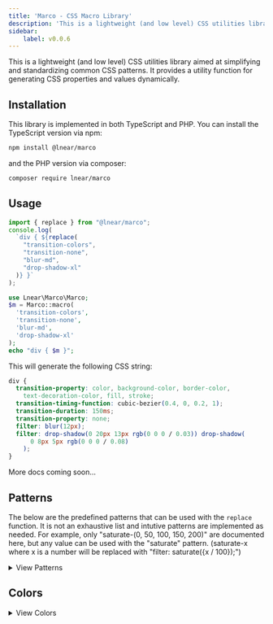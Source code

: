 ```yaml
---
title: 'Marco - CSS Macro Library'
description: 'This is a lightweight (and low level) CSS utilities library aimed at simplifying and standardizing common CSS patterns. It provides...'
sidebar:
    label: v0.0.6
---
```

This is a lightweight (and low level) CSS utilities library aimed at simplifying and standardizing common CSS patterns. It provides a utility function for generating CSS properties and values dynamically.

## Installation

This library is implemented in both TypeScript and PHP. You can install the TypeScript version via npm:

```bash
npm install @lnear/marco
```

and the PHP version via composer:

```bash
composer require lnear/marco
```

## Usage

```javascript
import { replace } from "@lnear/marco";
console.log(
  `div { ${replace(
    "transition-colors",
    "transition-none",
    "blur-md",
    "drop-shadow-xl"
  )} }`
);
```

```php
use Lnear\Marco\Marco;
$m = Marco::macro(
  'transition-colors',
  'transition-none',
  'blur-md',
  'drop-shadow-xl'
);
echo "div { $m }";
```

This will generate the following CSS string:

```css
div {
  transition-property: color, background-color, border-color,
    text-decoration-color, fill, stroke;
  transition-timing-function: cubic-bezier(0.4, 0, 0.2, 1);
  transition-duration: 150ms;
  transition-property: none;
  filter: blur(12px);
  filter: drop-shadow(0 20px 13px rgb(0 0 0 / 0.03)) drop-shadow(
      0 8px 5px rgb(0 0 0 / 0.08)
    );
}
```

More docs coming soon...

## Patterns

The below are the predefined patterns that can be used with the `replace` function. It is not an exhaustive list and intutive patterns are implemented as needed.
For example, only "saturate-(0, 50, 100, 150, 200)" are documented here, but any value can be used with the "saturate" pattern. (saturate-x where x is a number will be replaced with "filter: saturate({x / 100});")

<details>
  <summary>View Patterns</summary>

#### `drop-shadow`
```css
filter: drop-shadow(0 1px 2px rgb(0 0 0 / 0.1)) drop-shadow(0 1px 1px rgb(0 0 0 / 0.06));
```
#### `drop-shadow-sm`
```css
filter: drop-shadow(0 1px 1px rgb(0 0 0 / 0.05));
```
#### `drop-shadow-md`
```css
filter: drop-shadow(0 4px 3px rgb(0 0 0 / 0.07)) drop-shadow(0 2px 2px rgb(0 0 0 / 0.06));
```
#### `drop-shadow-lg`
```css
filter: drop-shadow(0 10px 8px rgb(0 0 0 / 0.04)) drop-shadow(0 4px 3px rgb(0 0 0 / 0.1));
```
#### `drop-shadow-xl`
```css
filter: drop-shadow(0 20px 13px rgb(0 0 0 / 0.03)) drop-shadow(0 8px 5px rgb(0 0 0 / 0.08));
```
#### `drop-shadow-xl2`
```css
filter: drop-shadow(0 25px 25px rgb(0 0 0 / 0.15));
```
#### `drop-shadow-none`
```css
filter: drop-shadow(0 0 #0000);
```
#### `backdrop-hue-rotate-0`
```css
backdrop-filter: hue-rotate(0deg);
```
#### `backdrop-hue-rotate-15`
```css
backdrop-filter: hue-rotate(15deg);
```
#### `backdrop-hue-rotate-16`
```css
backdrop-filter: hue-rotate(16deg);
```
#### `backdrop-hue-rotate-30`
```css
backdrop-filter: hue-rotate(30deg);
```
#### `backdrop-hue-rotate-60`
```css
backdrop-filter: hue-rotate(60deg);
```
#### `backdrop-hue-rotate-90`
```css
backdrop-filter: hue-rotate(90deg);
```
#### `backdrop-hue-rotate-180`
```css
backdrop-filter: hue-rotate(180deg);
```
#### `hue-rotate-0`
```css
filter: hue-rotate(0deg);
```
#### `hue-rotate-15`
```css
filter: hue-rotate(15deg);
```
#### `hue-rotate-30`
```css
filter: hue-rotate(30deg);
```
#### `hue-rotate-60`
```css
filter: hue-rotate(60deg);
```
#### `hue-rotate-90`
```css
filter: hue-rotate(90deg);
```
#### `hue-rotate-180`
```css
filter: hue-rotate(180deg);
```
#### `grayscale-0`
```css
filter: grayscale(0);
```
#### `grayscale`
```css
filter: grayscale(100%);
```
#### `invert-0`
```css
filter: invert(0);
```
#### `invert`
```css
filter: invert(100%);
```
#### `sepia-0`
```css
filter: sepia(0);
```
#### `sepia`
```css
filter: sepia(100%);
```
#### `backdrop-grayscale-0`
```css
backdrop-filter: grayscale(0);
```
#### `backdrop-grayscale`
```css
backdrop-filter: grayscale(100%);
```
#### `saturate-0`
```css
filter: saturate(0);
```
#### `saturate-50`
```css
filter: saturate(0.5);
```
#### `saturate-100`
```css
filter: saturate(1);
```
#### `saturate-150`
```css
filter: saturate(1.5);
```
#### `saturate-200`
```css
filter: saturate(2);
```
#### `backdrop-blur`
```css
backdrop-filter: blur(8px);
```
#### `backdrop-blur-none`
```css
backdrop-filter: blur(0);
```
#### `backdrop-blur-sm`
```css
backdrop-filter: blur(4px);
```
#### `backdrop-blur-md`
```css
backdrop-filter: blur(12px);
```
#### `backdrop-blur-lg`
```css
backdrop-filter: blur(16px);
```
#### `backdrop-blur-xl`
```css
backdrop-filter: blur(24px);
```
#### `backdrop-blur-xl2`
```css
backdrop-filter: blur(40px);
```
#### `backdrop-blur-xl3`
```css
backdrop-filter: blur(64px);
```
#### `blur`
```css
filter: blur(8px);
```
#### `blur-none`
```css
filter: blur(0);
```
#### `blur-sm`
```css
filter: blur(4px);
```
#### `blur-md`
```css
filter: blur(12px);
```
#### `blur-lg`
```css
filter: blur(16px);
```
#### `blur-xl`
```css
filter: blur(24px);
```
#### `blur-xl2`
```css
filter: blur(40px);
```
#### `blur-xl3`
```css
filter: blur(64px);
```
#### `backdrop-brightness-0`
```css
backdrop-filter: brightness(0);
```
#### `backdrop-brightness-50`
```css
backdrop-filter: brightness(0.5);
```
#### `backdrop-brightness-75`
```css
backdrop-filter: brightness(0.75);
```
#### `backdrop-brightness-90`
```css
backdrop-filter: brightness(0.9);
```
#### `backdrop-brightness-95`
```css
backdrop-filter: brightness(0.95);
```
#### `backdrop-brightness-100`
```css
backdrop-filter: brightness(1);
```
#### `backdrop-brightness-105`
```css
backdrop-filter: brightness(1.05);
```
#### `backdrop-brightness-110`
```css
backdrop-filter: brightness(1.1);
```
#### `backdrop-brightness-125`
```css
backdrop-filter: brightness(1.25);
```
#### `backdrop-brightness-150`
```css
backdrop-filter: brightness(1.5);
```
#### `backdrop-brightness-200`
```css
backdrop-filter: brightness(2);
```
#### `brightness-0`
```css
filter: brightness(0);
```
#### `brightness-50`
```css
filter: brightness(0.5);
```
#### `brightness-75`
```css
filter: brightness(0.75);
```
#### `brightness-90`
```css
filter: brightness(0.9);
```
#### `brightness-95`
```css
filter: brightness(0.95);
```
#### `brightness-100`
```css
filter: brightness(1);
```
#### `brightness-105`
```css
filter: brightness(1.05);
```
#### `brightness-110`
```css
filter: brightness(1.1);
```
#### `brightness-125`
```css
filter: brightness(1.25);
```
#### `brightness-150`
```css
filter: brightness(1.5);
```
#### `brightness-200`
```css
filter: brightness(2);
```
#### `contrast-0`
```css
filter: contrast(0);
```
#### `contrast-50`
```css
filter: contrast(0.5);
```
#### `contrast-75`
```css
filter: contrast(0.75);
```
#### `contrast-100`
```css
filter: contrast(1);
```
#### `contrast-125`
```css
filter: contrast(1.25);
```
#### `contrast-150`
```css
filter: contrast(1.5);
```
#### `contrast-200`
```css
filter: contrast(2);
```
#### `backdrop-contrast-0`
```css
backdrop-filter: contrast(0);
```
#### `backdrop-contrast-50`
```css
backdrop-filter: contrast(0.5);
```
#### `backdrop-contrast-75`
```css
backdrop-filter: contrast(0.75);
```
#### `backdrop-contrast-100`
```css
backdrop-filter: contrast(1);
```
#### `backdrop-contrast-125`
```css
backdrop-filter: contrast(1.25);
```
#### `backdrop-contrast-150`
```css
backdrop-filter: contrast(1.5);
```
#### `backdrop-contrast-200`
```css
backdrop-filter: contrast(2);
```
#### `ease-linear`
```css
transition-timing-function: linear;
```
#### `ease-in`
```css
transition-timing-function: cubic-bezier(0.4, 0, 1, 1);
```
#### `ease-out`
```css
transition-timing-function: cubic-bezier(0, 0, 0.2, 1);
```
#### `ease-in-out`
```css
transition-timing-function: cubic-bezier(0.4, 0, 0.2, 1);
```
#### `timing-linear`
```css
transition-timing-function: linear;
```
#### `timing-in`
```css
transition-timing-function: cubic-bezier(0.4, 0, 1, 1);
```
#### `timing-out`
```css
transition-timing-function: cubic-bezier(0, 0, 0.2, 1);
```
#### `timing-in-out`
```css
transition-timing-function: cubic-bezier(0.4, 0, 0.2, 1);
```
#### `transition-colors`
```css
transition-property: color, background-color, border-color, text-decoration-color, fill, stroke;transition-timing-function: cubic-bezier(0.4, 0, 0.2, 1);transition-duration: 150ms;
```
#### `transition-opacity`
```css
transition-property: opacity;transition-timing-function: cubic-bezier(0.4, 0, 0.2, 1);transition-duration: 150ms;
```
#### `transition-all`
```css
transition-property: all;transition-timing-function: cubic-bezier(0.4, 0, 0.2, 1);transition-duration: 150ms;
```
#### `transition-shadow`
```css
transition-property: shadow;transition-timing-function: cubic-bezier(0.4, 0, 0.2, 1);transition-duration: 150ms;
```
#### `transition-none`
```css
transition-property: none;
```
#### `float-start`
```css
float: start;
```
#### `float-end`
```css
float: end;
```
#### `float-right`
```css
float: right;
```
#### `float-left`
```css
float: left;
```
#### `float-none`
```css
float: none;
```
#### `clear-start`
```css
clear: start;
```
#### `clear-end`
```css
clear: end;
```
#### `clear-right`
```css
clear: right;
```
#### `clear-left`
```css
clear: left;
```
#### `clear-both`
```css
clear: both;
```
#### `clear-none`
```css
clear: none;
```
#### `inline-block`
```css
display: inline-block;
```
#### `inline-flex`
```css
display: inline-flex;
```
#### `inline-table`
```css
display: inline-table;
```
#### `block`
```css
display: block;
```
#### `inline`
```css
display: inline;
```
#### `hidden`
```css
display: none;
```
#### `table`
```css
display: table;
```
#### `table-caption`
```css
display: table-caption;
```
#### `table-cell`
```css
display: table-cell;
```
#### `table-column`
```css
display: table-column;
```
#### `table-column-group`
```css
display: table-column-group;
```
#### `table-footer-group`
```css
display: table-footer-group;
```
#### `table-header-group`
```css
display: table-header-group;
```
#### `table-row-group`
```css
display: table-row-group;
```
#### `table-row`
```css
display: table-row;
```
#### `flow-root`
```css
display: flow-root;
```
#### `grid`
```css
display: grid;
```
#### `inline-grid`
```css
display: inline-grid;
```
#### `contents`
```css
display: contents;
```
#### `list-item`
```css
display: list-item;
```
#### `bg-inherit`
```css
background-color: inherit;
```
#### `bg-transparent`
```css
background-color: transparent;
```
#### `bg-auto`
```css
background-size: auto;
```
#### `bg-cover`
```css
background-size: cover;
```
#### `bg-contain`
```css
background-size: contain;
```
#### `bg-fixed`
```css
background-attachment: fixed;
```
#### `bg-local`
```css
background-attachment: local;
```
#### `bg-scroll`
```css
background-attachment: scroll;
```
#### `bg-center`
```css
background-position: center;
```
#### `bg-top`
```css
background-position: top;
```
#### `bg-right-top`
```css
background-position: right-top;
```
#### `bg-right`
```css
background-position: right;
```
#### `bg-right-bottom`
```css
background-position: right-bottom;
```
#### `bg-bottom`
```css
background-position: bottom;
```
#### `bg-left-bottom`
```css
background-position: left-bottom;
```
#### `bg-left`
```css
background-position: left;
```
#### `bg-left-top`
```css
background-position: left-top;
```
#### `bg-repeat`
```css
background-repeat: repeat;
```
#### `bg-no-repeat`
```css
background-repeat: no-repeat;
```
#### `bg-repeat-x`
```css
background-repeat: repeat-x;
```
#### `bg-repeat-y`
```css
background-repeat: repeat-y;
```
#### `bg-round`
```css
background-repeat: round;
```
#### `bg-space`
```css
background-repeat: space;
```
#### `bg-none`
```css
background-image: none;
```
#### `pointer-events-none`
```css
pointer-events: none;
```
#### `pointer-events-auto`
```css
pointer-events: auto;
```
#### `place-content-center`
```css
place-content: center;
```
#### `place-content-start`
```css
place-content: start;
```
#### `place-content-end`
```css
place-content: end;
```
#### `place-content-between`
```css
place-content: between;
```
#### `place-content-around`
```css
place-content: around;
```
#### `place-content-evenly`
```css
place-content: evenly;
```
#### `place-content-baseline`
```css
place-content: baseline;
```
#### `place-content-stretch`
```css
place-content: stretch;
```
#### `place-items-center`
```css
place-items: center;
```
#### `place-items-start`
```css
place-items: start;
```
#### `place-items-end`
```css
place-items: end;
```
#### `place-items-baseline`
```css
place-items: baseline;
```
#### `place-items-stretch`
```css
place-items: stretch;
```
#### `inset-auto`
```css
inset: auto;
```
#### `start-auto`
```css
inset-inline-start: auto;
```
#### `end-auto`
```css
inset-inline-end: auto;
```
#### `top-auto`
```css
top: auto;
```
#### `right-auto`
```css
right: auto;
```
#### `bottom-auto`
```css
bottom: auto;
```
#### `left-auto`
```css
left: auto;
```
#### `isolate`
```css
isolation: isolate;
```
#### `isolation-auto`
```css
isolation: auto;
```
#### `z-auto`
```css
z-index: auto;
```
#### `order-first`
```css
order: calc(-infinity);
```
#### `order-last`
```css
order: calc(infinity);
```
#### `order-none`
```css
order: 0;
```
#### `col-auto`
```css
grid-column: auto;
```
#### `col-span-full`
```css
grid-column: 1 / -1;
```
#### `col-start-auto`
```css
grid-column-start: auto;
```
#### `col-end-auto`
```css
grid-column-end: auto;
```
#### `row-auto`
```css
grid-row: auto;
```
#### `row-span-full`
```css
grid-row: 1 / -1;
```
#### `row-start-auto`
```css
grid-row-start: auto;
```
#### `row-end-auto`
```css
grid-row-end: auto;
```
#### `box-border`
```css
box-sizing: border-box;
```
#### `box-content`
```css
box-sizing: content-box;
```
#### `aspect-auto`
```css
aspect-ratio: auto;
```
#### `aspect-square`
```css
aspect-ratio: 1 / 1;
```
#### `aspect-video`
```css
aspect-ratio: 16 / 9;
```
#### `flex-auto`
```css
flex: auto;
```
#### `flex-initial`
```css
flex: 0 auto;
```
#### `flex-none`
```css
flex: none;
```
#### `basis-auto`
```css
flex-basis: auto;
```
#### `basis-full`
```css
flex-basis: 100%;
```
#### `table-auto`
```css
table-layout: auto;
```
#### `table-fixed`
```css
table-layout: fixed;
```
#### `caption-top`
```css
caption-side: top;
```
#### `caption-bottom`
```css
caption-side: bottom;
```
#### `border-collapse`
```css
border-collapse: collapse;
```
#### `border-separate`
```css
border-collapse: separate;
```
#### `origin-center`
```css
transform-origin: center;
```
#### `origin-top`
```css
transform-origin: top;
```
#### `origin-top-right`
```css
transform-origin: top right;
```
#### `origin-right`
```css
transform-origin: right;
```
#### `origin-bottom-right`
```css
transform-origin: bottom right;
```
#### `origin-bottom`
```css
transform-origin: bottom;
```
#### `origin-bottom-left`
```css
transform-origin: bottom left;
```
#### `origin-left`
```css
transform-origin: left;
```
#### `origin-top-left`
```css
transform-origin: top left;
```
#### `perspective-origin-center`
```css
perspective-origin: center;
```
#### `perspective-origin-top`
```css
perspective-origin: top;
```
#### `perspective-origin-top-right`
```css
perspective-origin: top right;
```
#### `perspective-origin-right`
```css
perspective-origin: right;
```
#### `perspective-origin-bottom-right`
```css
perspective-origin: bottom right;
```
#### `perspective-origin-bottom`
```css
perspective-origin: bottom;
```
#### `perspective-origin-bottom-left`
```css
perspective-origin: bottom left;
```
#### `perspective-origin-left`
```css
perspective-origin: left;
```
#### `perspective-origin-top-left`
```css
perspective-origin: top left;
```
#### `perspective-none`
```css
perspective: none;
```
#### `translate-none`
```css
translate: none;
```
#### `transform-none`
```css
transform: none;
```
#### `transform-flat`
```css
transform-style: flat;
```
#### `transform-3d`
```css
transform-style: preserve-3d;
```
#### `transform-content`
```css
transform-box: content-box;
```
#### `transform-border`
```css
transform-box: border-box;
```
#### `transform-fill`
```css
transform-box: fill-box;
```
#### `transform-stroke`
```css
transform-box: stroke-box;
```
#### `transform-view`
```css
transform-box: view-box;
```
#### `backface-visible`
```css
backface-visibility: visible;
```
#### `backface-hidden`
```css
backface-visibility: hidden;
```
#### `resize-none`
```css
resize: none;
```
#### `resize-both`
```css
resize: both;
```
#### `resize-x`
```css
resize: horizontal;
```
#### `resize-y`
```css
resize: vertical;
```
#### `snap-none`
```css
scroll-snap-type: none;
```
#### `snap-align-none`
```css
scroll-snap-align: none;
```
#### `snap-start`
```css
scroll-snap-align: start;
```
#### `snap-end`
```css
scroll-snap-align: end;
```
#### `snap-center`
```css
scroll-snap-align: center;
```
#### `snap-normal`
```css
scroll-snap-stop: normal;
```
#### `snap-always`
```css
scroll-snap-stop: always;
```
#### `list-inside`
```css
list-style-position: inside;
```
#### `list-outside`
```css
list-style-position: outside;
```
#### `list-none`
```css
list-style-type: none;
```
#### `list-disc`
```css
list-style-type: disc;
```
#### `list-decimal`
```css
list-style-type: decimal;
```
#### `list-image-none`
```css
list-style-image: none;
```
#### `appearance-none`
```css
appearance: none;
```
#### `appearance-auto`
```css
appearance: auto;
```
#### `columns-auto`
```css
columns: auto;
```
#### `grid-flow-row`
```css
grid-auto-flow: row;
```
#### `grid-flow-col`
```css
grid-auto-flow: column;
```
#### `grid-flow-dense`
```css
grid-auto-flow: dense;
```
#### `grid-flow-row-dense`
```css
grid-auto-flow: row dense;
```
#### `grid-flow-col-dense`
```css
grid-auto-flow: column dense;
```
#### `auto-cols-auto`
```css
grid-auto-columns: auto;
```
#### `auto-cols-min`
```css
grid-auto-columns: min-content;
```
#### `auto-cols-max`
```css
grid-auto-columns: max-content;
```
#### `auto-cols-fr`
```css
grid-auto-columns: minmax(0, 1fr);
```
#### `auto-rows-auto`
```css
grid-auto-rows: auto;
```
#### `auto-rows-min`
```css
grid-auto-rows: min-content;
```
#### `auto-rows-max`
```css
grid-auto-rows: max-content;
```
#### `auto-rows-fr`
```css
grid-auto-rows: minmax(0, 1fr);
```
#### `grid-cols-none`
```css
grid-template-columns: none;
```
#### `grid-cols-subgrid`
```css
grid-template-columns: subgrid;
```
#### `grid-rows-none`
```css
grid-template-rows: none;
```
#### `grid-rows-subgrid`
```css
grid-template-rows: subgrid;
```
#### `flex-row`
```css
flex-direction: row;
```
#### `flex-row-reverse`
```css
flex-direction: row-reverse;
```
#### `flex-col`
```css
flex-direction: column;
```
#### `flex-col-reverse`
```css
flex-direction: column-reverse;
```
#### `flex-wrap`
```css
flex-wrap: wrap;
```
#### `flex-nowrap`
```css
flex-wrap: nowrap;
```
#### `flex-wrap-reverse`
```css
flex-wrap: wrap-reverse;
```
#### `content-normal`
```css
align-content: normal;
```
#### `content-center`
```css
align-content: center;
```
#### `content-start`
```css
align-content: flex-start;
```
#### `content-end`
```css
align-content: flex-end;
```
#### `content-between`
```css
align-content: space-between;
```
#### `content-around`
```css
align-content: space-around;
```
#### `content-evenly`
```css
align-content: space-evenly;
```
#### `content-baseline`
```css
align-content: baseline;
```
#### `content-stretch`
```css
align-content: stretch;
```
#### `items-center`
```css
align-items: center;
```
#### `items-start`
```css
align-items: flex-start;
```
#### `items-end`
```css
align-items: flex-end;
```
#### `items-baseline`
```css
align-items: baseline;
```
#### `items-stretch`
```css
align-items: stretch;
```
#### `justify-normal`
```css
justify-content: normal;
```
#### `justify-center`
```css
justify-content: center;
```
#### `justify-start`
```css
justify-content: flex-start;
```
#### `justify-end`
```css
justify-content: flex-end;
```
#### `justify-between`
```css
justify-content: space-between;
```
#### `justify-around`
```css
justify-content: space-around;
```
#### `justify-evenly`
```css
justify-content: space-evenly;
```
#### `justify-baseline`
```css
justify-content: baseline;
```
#### `justify-stretch`
```css
justify-content: stretch;
```
#### `justify-items-normal`
```css
justify-items: normal;
```
#### `justify-items-center`
```css
justify-items: center;
```
#### `justify-items-start`
```css
justify-items: start;
```
#### `justify-items-end`
```css
justify-items: end;
```
#### `justify-items-stretch`
```css
justify-items: stretch;
```
#### `place-self-auto`
```css
place-self: auto;
```
#### `place-self-start`
```css
place-self: start;
```
#### `place-self-end`
```css
place-self: end;
```
#### `place-self-center`
```css
place-self: center;
```
#### `place-self-stretch`
```css
place-self: stretch;
```
#### `self-auto`
```css
align-self: auto;
```
#### `self-start`
```css
align-self: flex-start;
```
#### `self-end`
```css
align-self: flex-end;
```
#### `self-center`
```css
align-self: center;
```
#### `self-stretch`
```css
align-self: stretch;
```
#### `self-baseline`
```css
align-self: baseline;
```
#### `justify-self-auto`
```css
justify-self: auto;
```
#### `justify-self-start`
```css
justify-self: flex-start;
```
#### `justify-self-end`
```css
justify-self: flex-end;
```
#### `justify-self-center`
```css
justify-self: center;
```
#### `justify-self-stretch`
```css
justify-self: stretch;
```
#### `scroll-auto`
```css
scroll-behavior: auto;
```
#### `scroll-smooth`
```css
scroll-behavior: smooth;
```
#### `text-ellipsis`
```css
text-overflow: ellipsis;
```
#### `text-clip`
```css
text-overflow: clip;
```
#### `whitespace-normal`
```css
white-space: normal;
```
#### `whitespace-nowrap`
```css
white-space: nowrap;
```
#### `whitespace-pre`
```css
white-space: pre;
```
#### `whitespace-pre-line`
```css
white-space: pre-line;
```
#### `whitespace-pre-wrap`
```css
white-space: pre-wrap;
```
#### `whitespace-break-spaces`
```css
white-space: break-spaces;
```
#### `text-wrap`
```css
text-wrap: wrap;
```
#### `text-nowrap`
```css
text-wrap: nowrap;
```
#### `text-balance`
```css
text-wrap: balance;
```
#### `text-pretty`
```css
text-wrap: pretty;
```
#### `break-words`
```css
overflow-wrap: break-word;
```
#### `break-all`
```css
word-break: break-all;
```
#### `break-keep`
```css
word-break: break-keep;
```
#### `via-none`
```css
--tw-gradient-via-stops: initial;
```
#### `bg-clip-text`
```css
background-clip: text;
```
#### `bg-clip-border`
```css
background-clip: border-box;
```
#### `bg-clip-padding`
```css
background-clip: padding-box;
```
#### `bg-clip-content`
```css
background-clip: content-box;
```
#### `bg-origin-border`
```css
background-origin: border-box;
```
#### `bg-origin-padding`
```css
background-origin: padding-box;
```
#### `bg-origin-content`
```css
background-origin: content-box;
```
#### `mix-blend-plus-darker`
```css
mix-blend-mode: plus-darker;
```
#### `mix-blend-plus-lighter`
```css
mix-blend-mode: plus-lighter;
```
#### `stroke-none`
```css
stroke: none;
```
#### `object-contain`
```css
object-fit: contain;
```
#### `object-cover`
```css
object-fit: cover;
```
#### `object-fill`
```css
object-fit: fill;
```
#### `object-none`
```css
object-fit: none;
```
#### `object-scale-down`
```css
object-fit: scale-down;
```
#### `object-bottom`
```css
object-position: bottom;
```
#### `object-center`
```css
object-position: center;
```
#### `object-left`
```css
object-position: left;
```
#### `object-left-bottom`
```css
object-position: left bottom;
```
#### `object-left-top`
```css
object-position: left top;
```
#### `object-right`
```css
object-position: right;
```
#### `object-right-bottom`
```css
object-position: right bottom;
```
#### `object-right-top`
```css
object-position: right top;
```
#### `object-top`
```css
object-position: top;
```
#### `text-left`
```css
text-align: left;
```
#### `text-center`
```css
text-align: center;
```
#### `text-right`
```css
text-align: right;
```
#### `text-justify`
```css
text-align: justify;
```
#### `text-start`
```css
text-align: start;
```
#### `text-end`
```css
text-align: end;
```
#### `align-baseline`
```css
vertical-align: baseline;
```
#### `align-top`
```css
vertical-align: top;
```
#### `align-middle`
```css
vertical-align: middle;
```
#### `align-bottom`
```css
vertical-align: bottom;
```
#### `align-text-top`
```css
vertical-align: text-top;
```
#### `align-text-bottom`
```css
vertical-align: text-bottom;
```
#### `align-sub`
```css
vertical-align: sub;
```
#### `align-super`
```css
vertical-align: super;
```
#### `uppercase`
```css
text-transform: uppercase;
```
#### `lowercase`
```css
text-transform: lowercase;
```
#### `capitalize`
```css
text-transform: capitalize;
```
#### `normal-case`
```css
text-transform: none;
```
#### `italic`
```css
font-style: italic;
```
#### `not-italic`
```css
font-style: normal;
```
#### `underline`
```css
text-decoration-line: underline;
```
#### `overline`
```css
text-decoration-line: overline;
```
#### `line-through`
```css
text-decoration-line: line-through;
```
#### `no-underline`
```css
text-decoration-line: none;
```
#### `font-stretch-normal`
```css
font-stretch: normal;
```
#### `font-stretch-ultra-condensed`
```css
font-stretch: ultra-condensed;
```
#### `font-stretch-extra-condensed`
```css
font-stretch: extra-condensed;
```
#### `font-stretch-condensed`
```css
font-stretch: condensed;
```
#### `font-stretch-semi-condensed`
```css
font-stretch: semi-condensed;
```
#### `font-stretch-semi-expanded`
```css
font-stretch: semi-expanded;
```
#### `font-stretch-expanded`
```css
font-stretch: expanded;
```
#### `font-stretch-extra-expanded`
```css
font-stretch: extra-expanded;
```
#### `font-stretch-ultra-expanded`
```css
font-stretch: ultra-expanded;
```
#### `decoration-solid`
```css
text-decoration-style: solid;
```
#### `decoration-double`
```css
text-decoration-style: double;
```
#### `decoration-dotted`
```css
text-decoration-style: dotted;
```
#### `decoration-dashed`
```css
text-decoration-style: dashed;
```
#### `decoration-wavy`
```css
text-decoration-style: wavy;
```
#### `decoration-auto`
```css
text-decoration-thickness: auto;
```
#### `decoration-from-font`
```css
text-decoration-thickness: from-font;
```
#### `animate-none`
```css
animation: none;
```
#### `will-change-auto`
```css
will-change: auto;
```
#### `will-change-scroll`
```css
will-change: scroll-position;
```
#### `will-change-contents`
```css
will-change: contents;
```
#### `will-change-transform`
```css
will-change: transform;
```
#### `contain-none`
```css
contain: none;
```
#### `contain-content`
```css
contain: content;
```
#### `contain-strict`
```css
contain: strict;
```
#### `forced-color-adjust-none`
```css
forced-color-adjust: none;
```
#### `forced-color-adjust-auto`
```css
forced-color-adjust: auto;
```
#### `normal-nums`
```css
font-variant-numeric: normal;
```
#### `underline-offset-auto`
```css
text-underline-offset: auto;
```
#### `touch-none`
```css
touch-action: none;
```
#### `touch-auto`
```css
touch-action: auto;
```
#### `touch-pan-x`
```css
touch-action: pan-x;
```
#### `cursor-auto`
```css
cursor: auto;
```
#### `cursor-default`
```css
cursor: default;
```
#### `select-none`
```css
-webkit-user-select: none;user-select: none;
```
#### `select-text`
```css
-webkit-user-select: text;user-select: text;
```
#### `rotate-0`
```css
rotate: 0deg;
```
#### `rotate-90`
```css
rotate: 90deg;
```
#### `border-inherit`
```css
border-color: inherit;
```
#### `border-current`
```css
border-color: currentColor;
```
#### `border-transparent`
```css
border-color: transparent;
```
#### `border-x-black`
```css
border-left-color: rgb(0 0 0); border-right-color: rgb(0 0 0);
```
#### `border-black`
```css
border-color: rgb(0 0 0);
```
#### `border-white`
```css
border-color: rgb(255 255 255);
```
#### `border-slate-50`
```css
border-color: rgb(248 250 252);
```
#### `border-slate-100`
```css
border-color: rgb(241 245 249);
```
#### `border-slate-200`
```css
border-color: rgb(226 232 240);
```
#### `border-slate-300`
```css
border-color: rgb(203 213 225);
```
#### `border-slate-400`
```css
border-color: rgb(148 163 184);
```
#### `border-slate-500`
```css
border-color: rgb(100 116 139);
```
#### `border-slate-600`
```css
border-color: rgb(71 85 105);
```
#### `border-slate-700`
```css
border-color: rgb(51 65 85);
```
#### `border-slate-800`
```css
border-color: rgb(30 41 59);
```
#### `border-slate-900`
```css
border-color: rgb(15 23 42);
```
#### `border-slate-950`
```css
border-color: rgb(2 6 23);
```
#### `border-gray-50`
```css
border-color: rgb(249 250 251);
```
#### `border-gray-100`
```css
border-color: rgb(243 244 246);
```
#### `border-gray-200`
```css
border-color: rgb(229 231 235);
```
#### `border-gray-300`
```css
border-color: rgb(209 213 219);
```
#### `border-gray-400`
```css
border-color: rgb(156 163 175);
```
#### `border-gray-500`
```css
border-color: rgb(107 114 128);
```
#### `border-gray-600`
```css
border-color: rgb(75 85 99);
```
#### `border-gray-700`
```css
border-color: rgb(55 65 81);
```
#### `border-gray-800`
```css
border-color: rgb(31 41 55);
```
#### `border-gray-900`
```css
border-color: rgb(17 24 39);
```
#### `border-gray-950`
```css
border-color: rgb(3 7 18);
```
#### `border-zinc-50`
```css
border-color: rgb(250 250 250);
```
#### `border-zinc-100`
```css
border-color: rgb(244 244 245);
```
#### `border-zinc-200`
```css
border-color: rgb(228 228 231);
```
#### `border-zinc-300`
```css
border-color: rgb(212 212 216);
```
#### `border-zinc-400`
```css
border-color: rgb(161 161 170);
```
#### `border-zinc-500`
```css
border-color: rgb(113 113 122);
```
#### `border-zinc-600`
```css
border-color: rgb(82 82 91);
```
#### `border-zinc-700`
```css
border-color: rgb(63 63 70);
```
#### `border-zinc-800`
```css
border-color: rgb(39 39 42);
```
#### `border-zinc-900`
```css
border-color: rgb(24 24 27);
```
#### `border-zinc-950`
```css
border-color: rgb(9 9 11);
```
#### `border-neutral-50`
```css
border-color: rgb(250 250 250);
```
#### `border-neutral-100`
```css
border-color: rgb(245 245 245);
```
#### `border-neutral-200`
```css
border-color: rgb(229 229 229);
```
#### `border-neutral-300`
```css
border-color: rgb(212 212 212);
```
#### `border-neutral-400`
```css
border-color: rgb(163 163 163);
```
#### `border-neutral-500`
```css
border-color: rgb(115 115 115);
```
#### `border-neutral-600`
```css
border-color: rgb(82 82 82);
```
#### `border-neutral-700`
```css
border-color: rgb(64 64 64);
```
#### `border-neutral-800`
```css
border-color: rgb(38 38 38);
```
#### `border-neutral-900`
```css
border-color: rgb(23 23 23);
```
#### `border-neutral-950`
```css
border-color: rgb(10 10 10);
```
#### `border-stone-50`
```css
border-color: rgb(250 250 249);
```
#### `border-stone-100`
```css
border-color: rgb(245 245 244);
```
#### `border-stone-200`
```css
border-color: rgb(231 229 228);
```
#### `border-stone-300`
```css
border-color: rgb(214 211 209);
```
#### `border-stone-400`
```css
border-color: rgb(168 162 158);
```
#### `border-stone-500`
```css
border-color: rgb(120 113 108);
```
#### `border-stone-600`
```css
border-color: rgb(87 83 78);
```
#### `border-stone-700`
```css
border-color: rgb(68 64 60);
```
#### `border-stone-800`
```css
border-color: rgb(41 37 36);
```
#### `border-stone-900`
```css
border-color: rgb(28 25 23);
```
#### `border-stone-950`
```css
border-color: rgb(12 10 9);
```
#### `border-red-50`
```css
border-color: rgb(254 242 242);
```
#### `border-red-100`
```css
border-color: rgb(254 226 226);
```
#### `border-red-200`
```css
border-color: rgb(254 202 202);
```
#### `border-red-300`
```css
border-color: rgb(252 165 165);
```
#### `border-red-400`
```css
border-color: rgb(248 113 113);
```
#### `border-red-500`
```css
border-color: rgb(239 68 68);
```
#### `border-red-600`
```css
border-color: rgb(220 38 38);
```
#### `border-red-700`
```css
border-color: rgb(185 28 28);
```
#### `border-red-800`
```css
border-color: rgb(153 27 27);
```
#### `border-red-900`
```css
border-color: rgb(127 29 29);
```
#### `border-red-950`
```css
border-color: rgb(69 10 10);
```
#### `border-orange-50`
```css
border-color: rgb(255 247 237);
```
#### `border-orange-100`
```css
border-color: rgb(255 237 213);
```
#### `border-orange-200`
```css
border-color: rgb(254 215 170);
```
#### `border-orange-300`
```css
border-color: rgb(253 186 116);
```
#### `border-orange-400`
```css
border-color: rgb(251 146 60);
```
#### `border-orange-500`
```css
border-color: rgb(249 115 22);
```
#### `border-orange-600`
```css
border-color: rgb(234 88 12);
```
#### `border-orange-700`
```css
border-color: rgb(194 65 12);
```
#### `border-orange-800`
```css
border-color: rgb(154 52 18);
```
#### `border-orange-900`
```css
border-color: rgb(124 45 18);
```
#### `border-orange-950`
```css
border-color: rgb(67 20 7);
```
#### `border-amber-50`
```css
border-color: rgb(255 251 235);
```
#### `border-amber-100`
```css
border-color: rgb(254 243 199);
```
#### `border-amber-200`
```css
border-color: rgb(253 230 138);
```
#### `border-amber-300`
```css
border-color: rgb(252 211 77);
```
#### `border-amber-400`
```css
border-color: rgb(251 191 36);
```
#### `border-amber-500`
```css
border-color: rgb(245 158 11);
```
#### `border-amber-600`
```css
border-color: rgb(217 119 6);
```
#### `border-amber-700`
```css
border-color: rgb(180 83 9);
```
#### `border-amber-800`
```css
border-color: rgb(146 64 14);
```
#### `border-amber-900`
```css
border-color: rgb(120 53 15);
```
#### `border-amber-950`
```css
border-color: rgb(69 26 3);
```
#### `border-yellow-50`
```css
border-color: rgb(254 252 232);
```
#### `border-yellow-100`
```css
border-color: rgb(254 249 195);
```
#### `border-yellow-200`
```css
border-color: rgb(254 240 138);
```
#### `border-yellow-300`
```css
border-color: rgb(253 224 71);
```
#### `border-yellow-400`
```css
border-color: rgb(250 204 21);
```
#### `border-yellow-500`
```css
border-color: rgb(234 179 8);
```
#### `border-yellow-600`
```css
border-color: rgb(202 138 4);
```
#### `border-yellow-700`
```css
border-color: rgb(161 98 7);
```
#### `border-yellow-800`
```css
border-color: rgb(133 77 14);
```
#### `border-yellow-900`
```css
border-color: rgb(113 63 18);
```
#### `border-yellow-950`
```css
border-color: rgb(66 32 6);
```
#### `border-lime-50`
```css
border-color: rgb(247 254 231);
```
#### `border-lime-100`
```css
border-color: rgb(236 252 203);
```
#### `border-lime-200`
```css
border-color: rgb(217 249 157);
```
#### `border-lime-300`
```css
border-color: rgb(190 242 100);
```
#### `border-lime-400`
```css
border-color: rgb(163 230 53);
```
#### `border-lime-500`
```css
border-color: rgb(132 204 22);
```
#### `border-lime-600`
```css
border-color: rgb(101 163 13);
```
#### `border-lime-700`
```css
border-color: rgb(77 124 15);
```
#### `border-lime-800`
```css
border-color: rgb(63 98 18);
```
#### `border-lime-900`
```css
border-color: rgb(54 83 20);
```
#### `border-lime-950`
```css
border-color: rgb(26 46 5);
```
#### `border-green-50`
```css
border-color: rgb(240 253 244);
```
#### `border-green-100`
```css
border-color: rgb(220 252 231);
```
#### `border-green-200`
```css
border-color: rgb(187 247 208);
```
#### `border-green-300`
```css
border-color: rgb(134 239 172);
```
#### `border-green-400`
```css
border-color: rgb(74 222 128);
```
#### `border-green-500`
```css
border-color: rgb(34 197 94);
```
#### `border-green-600`
```css
border-color: rgb(22 163 74);
```
#### `border-green-700`
```css
border-color: rgb(21 128 61);
```
#### `border-green-800`
```css
border-color: rgb(22 101 52);
```
#### `border-green-900`
```css
border-color: rgb(20 83 45);
```
#### `border-green-950`
```css
border-color: rgb(5 46 22);
```
#### `border-emerald-50`
```css
border-color: rgb(236 253 245);
```
#### `border-emerald-100`
```css
border-color: rgb(209 250 229);
```
#### `border-emerald-200`
```css
border-color: rgb(167 243 208);
```
#### `border-emerald-300`
```css
border-color: rgb(110 231 183);
```
#### `border-emerald-400`
```css
border-color: rgb(52 211 153);
```
#### `border-emerald-500`
```css
border-color: rgb(16 185 129);
```
#### `border-emerald-600`
```css
border-color: rgb(5 150 105);
```
#### `border-emerald-700`
```css
border-color: rgb(4 120 87);
```
#### `border-emerald-800`
```css
border-color: rgb(6 95 70);
```
#### `border-emerald-900`
```css
border-color: rgb(6 78 59);
```
#### `border-emerald-950`
```css
border-color: rgb(2 44 34);
```
#### `border-teal-50`
```css
border-color: rgb(240 253 250);
```
#### `border-teal-100`
```css
border-color: rgb(204 251 241);
```
#### `border-teal-200`
```css
border-color: rgb(153 246 228);
```
#### `border-teal-300`
```css
border-color: rgb(94 234 212);
```
#### `border-teal-400`
```css
border-color: rgb(45 212 191);
```
#### `border-teal-500`
```css
border-color: rgb(20 184 166);
```
#### `border-teal-600`
```css
border-color: rgb(13 148 136);
```
#### `border-teal-700`
```css
border-color: rgb(15 118 110);
```
#### `border-teal-800`
```css
border-color: rgb(17 94 89);
```
#### `border-teal-900`
```css
border-color: rgb(19 78 74);
```
#### `border-teal-950`
```css
border-color: rgb(4 47 46);
```
#### `border-cyan-50`
```css
border-color: rgb(236 254 255);
```
#### `border-cyan-100`
```css
border-color: rgb(207 250 254);
```
#### `border-cyan-200`
```css
border-color: rgb(165 243 252);
```
#### `border-cyan-300`
```css
border-color: rgb(103 232 249);
```
#### `border-cyan-400`
```css
border-color: rgb(34 211 238);
```
#### `border-cyan-500`
```css
border-color: rgb(6 182 212);
```
#### `border-cyan-600`
```css
border-color: rgb(8 145 178);
```
#### `border-cyan-700`
```css
border-color: rgb(14 116 144);
```
#### `border-cyan-800`
```css
border-color: rgb(21 94 117);
```
#### `border-cyan-900`
```css
border-color: rgb(22 78 99);
```
#### `border-cyan-950`
```css
border-color: rgb(8 51 68);
```
#### `border-sky-50`
```css
border-color: rgb(240 249 255);
```
#### `border-sky-100`
```css
border-color: rgb(224 242 254);
```
#### `border-sky-200`
```css
border-color: rgb(186 230 253);
```
#### `border-sky-300`
```css
border-color: rgb(125 211 252);
```
#### `border-sky-400`
```css
border-color: rgb(56 189 248);
```
#### `border-sky-500`
```css
border-color: rgb(14 165 233);
```
#### `border-sky-600`
```css
border-color: rgb(2 132 199);
```
#### `border-sky-700`
```css
border-color: rgb(3 105 161);
```
#### `border-sky-800`
```css
border-color: rgb(7 89 133);
```
#### `border-sky-900`
```css
border-color: rgb(12 74 110);
```
#### `border-sky-950`
```css
border-color: rgb(8 47 73);
```
#### `border-blue-50`
```css
border-color: rgb(239 246 255);
```
#### `border-blue-100`
```css
border-color: rgb(219 234 254);
```
#### `border-blue-200`
```css
border-color: rgb(191 219 254);
```
#### `border-blue-300`
```css
border-color: rgb(147 197 253);
```
#### `border-blue-400`
```css
border-color: rgb(96 165 250);
```
#### `border-blue-500`
```css
border-color: rgb(59 130 246);
```
#### `border-blue-600`
```css
border-color: rgb(37 99 235);
```
#### `border-blue-700`
```css
border-color: rgb(29 78 216);
```
#### `border-blue-800`
```css
border-color: rgb(30 64 175);
```
#### `border-blue-900`
```css
border-color: rgb(30 58 138);
```
#### `border-blue-950`
```css
border-color: rgb(23 37 84);
```
#### `border-indigo-50`
```css
border-color: rgb(238 242 255);
```
#### `border-indigo-100`
```css
border-color: rgb(224 231 255);
```
#### `border-indigo-200`
```css
border-color: rgb(199 210 254);
```
#### `border-indigo-300`
```css
border-color: rgb(165 180 252);
```
#### `border-indigo-400`
```css
border-color: rgb(129 140 248);
```
#### `border-indigo-500`
```css
border-color: rgb(99 102 241);
```
#### `border-indigo-600`
```css
border-color: rgb(79 70 229);
```
#### `border-indigo-700`
```css
border-color: rgb(67 56 202);
```
#### `border-indigo-800`
```css
border-color: rgb(55 48 163);
```
#### `border-indigo-900`
```css
border-color: rgb(49 46 129);
```
#### `border-indigo-950`
```css
border-color: rgb(30 27 75);
```
#### `border-violet-50`
```css
border-color: rgb(245 243 255);
```
#### `border-violet-100`
```css
border-color: rgb(237 233 254);
```
#### `border-violet-200`
```css
border-color: rgb(221 214 254);
```
#### `border-violet-300`
```css
border-color: rgb(196 181 253);
```
#### `border-violet-400`
```css
border-color: rgb(167 139 250);
```
#### `border-violet-500`
```css
border-color: rgb(139 92 246);
```
#### `border-violet-600`
```css
border-color: rgb(124 58 237);
```
#### `border-violet-700`
```css
border-color: rgb(109 40 217);
```
#### `border-violet-800`
```css
border-color: rgb(91 33 182);
```
#### `border-violet-900`
```css
border-color: rgb(76 29 149);
```
#### `border-violet-950`
```css
border-color: rgb(46 16 101);
```
#### `border-purple-50`
```css
border-color: rgb(250 245 255);
```
#### `border-purple-100`
```css
border-color: rgb(243 232 255);
```
#### `border-purple-200`
```css
border-color: rgb(233 213 255);
```
#### `border-purple-300`
```css
border-color: rgb(216 180 254);
```
#### `border-purple-400`
```css
border-color: rgb(192 132 252);
```
#### `border-purple-500`
```css
border-color: rgb(168 85 247);
```
#### `border-purple-600`
```css
border-color: rgb(147 51 234);
```
#### `border-purple-700`
```css
border-color: rgb(126 34 206);
```
#### `border-purple-800`
```css
border-color: rgb(107 33 168);
```
#### `border-purple-900`
```css
border-color: rgb(88 28 135);
```
#### `border-purple-950`
```css
border-color: rgb(59 7 100);
```
#### `border-fuchsia-50`
```css
border-color: rgb(253 244 255);
```
#### `border-fuchsia-100`
```css
border-color: rgb(250 232 255);
```
#### `border-fuchsia-200`
```css
border-color: rgb(245 208 254);
```
#### `border-fuchsia-300`
```css
border-color: rgb(240 171 252);
```
#### `border-fuchsia-400`
```css
border-color: rgb(232 121 249);
```
#### `border-fuchsia-500`
```css
border-color: rgb(217 70 239);
```
#### `border-fuchsia-600`
```css
border-color: rgb(192 38 211);
```
#### `border-fuchsia-700`
```css
border-color: rgb(162 28 175);
```
#### `border-fuchsia-800`
```css
border-color: rgb(134 25 143);
```
#### `border-fuchsia-900`
```css
border-color: rgb(112 26 117);
```
#### `border-fuchsia-950`
```css
border-color: rgb(74 4 78);
```
#### `border-pink-50`
```css
border-color: rgb(253 242 248);
```
#### `border-pink-100`
```css
border-color: rgb(252 231 243);
```
#### `border-pink-200`
```css
border-color: rgb(251 207 232);
```
#### `border-pink-300`
```css
border-color: rgb(249 168 212);
```
#### `border-pink-400`
```css
border-color: rgb(244 114 182);
```
#### `border-pink-500`
```css
border-color: rgb(236 72 153);
```
#### `border-pink-600`
```css
border-color: rgb(219 39 119);
```
#### `border-pink-700`
```css
border-color: rgb(190 24 93);
```
#### `border-pink-800`
```css
border-color: rgb(157 23 77);
```
#### `border-pink-900`
```css
border-color: rgb(131 24 67);
```
#### `border-pink-950`
```css
border-color: rgb(80 7 36);
```
#### `border-rose-50`
```css
border-color: rgb(255 241 242);
```
#### `border-rose-100`
```css
border-color: rgb(255 228 230);
```
#### `border-rose-200`
```css
border-color: rgb(254 205 211);
```
#### `border-rose-300`
```css
border-color: rgb(253 164 175);
```
#### `border-rose-400`
```css
border-color: rgb(251 113 133);
```
#### `border-rose-500`
```css
border-color: rgb(244 63 94);
```
#### `border-rose-600`
```css
border-color: rgb(225 29 72);
```
#### `border-rose-700`
```css
border-color: rgb(190 18 60);
```
#### `border-rose-800`
```css
border-color: rgb(159 18 57);
```
#### `border-rose-900`
```css
border-color: rgb(136 19 55);
```
#### `border-rose-950`
```css
border-color: rgb(76 5 25);
```
#### `w-0`
```css
width: 0px;
```
#### `w-px`
```css
width: 1px;
```
#### `w-0.5`
```css
width: 0.125rem;
```
#### `w-1`
```css
width: 0.25rem;
```
#### `w-1.5`
```css
width: 0.375rem;
```
#### `w-2`
```css
width: 0.5rem;
```
#### `w-2.5`
```css
width: 0.625rem;
```
#### `w-3`
```css
width: 0.75rem;
```
#### `w-3.5`
```css
width: 0.875rem;
```
#### `w-4`
```css
width: 1rem;
```
#### `w-5`
```css
width: 1.25rem;
```
#### `w-6`
```css
width: 1.5rem;
```
#### `w-7`
```css
width: 1.75rem;
```
#### `w-8`
```css
width: 2rem;
```
#### `w-9`
```css
width: 2.25rem;
```
#### `w-10`
```css
width: 2.5rem;
```
#### `w-11`
```css
width: 2.75rem;
```
#### `w-12`
```css
width: 3rem;
```
#### `w-14`
```css
width: 3.5rem;
```
#### `w-16`
```css
width: 4rem;
```
#### `w-20`
```css
width: 5rem;
```
#### `w-24`
```css
width: 6rem;
```
#### `w-28`
```css
width: 7rem;
```
#### `w-32`
```css
width: 8rem;
```
#### `w-36`
```css
width: 9rem;
```
#### `w-40`
```css
width: 10rem;
```
#### `w-44`
```css
width: 11rem;
```
#### `w-48`
```css
width: 12rem;
```
#### `w-52`
```css
width: 13rem;
```
#### `w-56`
```css
width: 14rem;
```
#### `w-60`
```css
width: 15rem;
```
#### `w-64`
```css
width: 16rem;
```
#### `w-72`
```css
width: 18rem;
```
#### `w-80`
```css
width: 20rem;
```
#### `w-96`
```css
width: 24rem;
```
#### `w-auto`
```css
width: auto;
```
#### `w-1/2`
```css
width: 50%;
```
#### `w-1/3`
```css
width: 33.333333%;
```
#### `w-2/3`
```css
width: 66.666667%;
```
#### `w-1/4`
```css
width: 25%;
```
#### `w-2/4`
```css
width: 50%;
```
#### `w-3/4`
```css
width: 75%;
```
#### `w-1/5`
```css
width: 20%;
```
#### `w-2/5`
```css
width: 40%;
```
#### `w-3/5`
```css
width: 60%;
```
#### `w-4/5`
```css
width: 80%;
```
#### `w-1/6`
```css
width: 16.666667%;
```
#### `w-2/6`
```css
width: 33.333333%;
```
#### `w-3/6`
```css
width: 50%;
```
#### `w-4/6`
```css
width: 66.666667%;
```
#### `w-5/6`
```css
width: 83.333333%;
```
#### `w-1/12`
```css
width: 8.333333%;
```
#### `w-2/12`
```css
width: 16.666667%;
```
#### `w-3/12`
```css
width: 25%;
```
#### `w-4/12`
```css
width: 33.333333%;
```
#### `w-5/12`
```css
width: 41.666667%;
```
#### `w-6/12`
```css
width: 50%;
```
#### `w-7/12`
```css
width: 58.333333%;
```
#### `w-8/12`
```css
width: 66.666667%;
```
#### `w-9/12`
```css
width: 75%;
```
#### `w-10/12`
```css
width: 83.333333%;
```
#### `w-11/12`
```css
width: 91.666667%;
```
#### `w-full`
```css
width: 100%;
```
#### `w-screen`
```css
width: 100vw;
```
#### `w-svw`
```css
width: 100svw;
```
#### `w-lvw`
```css
width: 100lvw;
```
#### `w-dvw`
```css
width: 100dvw;
```
#### `w-min`
```css
width: min-content;
```
#### `w-max`
```css
width: max-content;
```
#### `w-fit`
```css
width: fit-content;
```
#### `h-0`
```css
height: 0px;
```
#### `h-px`
```css
height: 1px;
```
#### `h-0.5`
```css
height: 0.125rem;
```
#### `h-1`
```css
height: 0.25rem;
```
#### `h-1.5`
```css
height: 0.375rem;
```
#### `h-2`
```css
height: 0.5rem;
```
#### `h-2.5`
```css
height: 0.625rem;
```
#### `h-3`
```css
height: 0.75rem;
```
#### `h-3.5`
```css
height: 0.875rem;
```
#### `h-4`
```css
height: 1rem;
```
#### `h-5`
```css
height: 1.25rem;
```
#### `h-6`
```css
height: 1.5rem;
```
#### `h-7`
```css
height: 1.75rem;
```
#### `h-8`
```css
height: 2rem;
```
#### `h-9`
```css
height: 2.25rem;
```
#### `h-10`
```css
height: 2.5rem;
```
#### `h-11`
```css
height: 2.75rem;
```
#### `h-12`
```css
height: 3rem;
```
#### `h-14`
```css
height: 3.5rem;
```
#### `h-16`
```css
height: 4rem;
```
#### `h-20`
```css
height: 5rem;
```
#### `h-24`
```css
height: 6rem;
```
#### `h-28`
```css
height: 7rem;
```
#### `h-32`
```css
height: 8rem;
```
#### `h-36`
```css
height: 9rem;
```
#### `h-40`
```css
height: 10rem;
```
#### `h-44`
```css
height: 11rem;
```
#### `h-48`
```css
height: 12rem;
```
#### `h-52`
```css
height: 13rem;
```
#### `h-56`
```css
height: 14rem;
```
#### `h-60`
```css
height: 15rem;
```
#### `h-64`
```css
height: 16rem;
```
#### `h-72`
```css
height: 18rem;
```
#### `h-80`
```css
height: 20rem;
```
#### `h-96`
```css
height: 24rem;
```
#### `h-auto`
```css
height: auto;
```
#### `h-1/2`
```css
height: 50%;
```
#### `h-1/3`
```css
height: 33.333333%;
```
#### `h-2/3`
```css
height: 66.666667%;
```
#### `h-1/4`
```css
height: 25%;
```
#### `h-2/4`
```css
height: 50%;
```
#### `h-3/4`
```css
height: 75%;
```
#### `h-1/5`
```css
height: 20%;
```
#### `h-2/5`
```css
height: 40%;
```
#### `h-3/5`
```css
height: 60%;
```
#### `h-4/5`
```css
height: 80%;
```
#### `h-1/6`
```css
height: 16.666667%;
```
#### `h-2/6`
```css
height: 33.333333%;
```
#### `h-3/6`
```css
height: 50%;
```
#### `h-4/6`
```css
height: 66.666667%;
```
#### `h-5/6`
```css
height: 83.333333%;
```
#### `h-full`
```css
height: 100%;
```
#### `h-screen`
```css
height: 100vh;
```
#### `h-svh`
```css
height: 100svh;
```
#### `h-lvh`
```css
height: 100lvh;
```
#### `h-dvh`
```css
height: 100dvh;
```
#### `h-min`
```css
height: min-content;
```
#### `h-max`
```css
height: max-content;
```
#### `h-fit`
```css
height: fit-content;
```
#### `min-w-0`
```css
min-width: 0px;
```
#### `min-w-1`
```css
min-width: 0.25rem;
```
#### `min-w-2`
```css
min-width: 0.5rem;
```
#### `min-w-3`
```css
min-width: 0.75rem;
```
#### `min-w-4`
```css
min-width: 1rem;
```
#### `min-w-5`
```css
min-width: 1.25rem;
```
#### `min-w-6`
```css
min-width: 1.5rem;
```
#### `min-w-7`
```css
min-width: 1.75rem;
```
#### `min-w-8`
```css
min-width: 2rem;
```
#### `min-w-9`
```css
min-width: 2.25rem;
```
#### `min-w-10`
```css
min-width: 2.5rem;
```
#### `min-w-11`
```css
min-width: 2.75rem;
```
#### `min-w-12`
```css
min-width: 3rem;
```
#### `min-w-14`
```css
min-width: 3.5rem;
```
#### `min-w-16`
```css
min-width: 4rem;
```
#### `min-w-20`
```css
min-width: 5rem;
```
#### `min-w-24`
```css
min-width: 6rem;
```
#### `min-w-28`
```css
min-width: 7rem;
```
#### `min-w-32`
```css
min-width: 8rem;
```
#### `min-w-36`
```css
min-width: 9rem;
```
#### `min-w-40`
```css
min-width: 10rem;
```
#### `min-w-44`
```css
min-width: 11rem;
```
#### `min-w-48`
```css
min-width: 12rem;
```
#### `min-w-52`
```css
min-width: 13rem;
```
#### `min-w-56`
```css
min-width: 14rem;
```
#### `min-w-60`
```css
min-width: 15rem;
```
#### `min-w-64`
```css
min-width: 16rem;
```
#### `min-w-72`
```css
min-width: 18rem;
```
#### `min-w-80`
```css
min-width: 20rem;
```
#### `min-w-96`
```css
min-width: 24rem;
```
#### `min-w-px`
```css
min-width: 1px;
```
#### `min-w-0.5`
```css
min-width: 0.125rem;
```
#### `min-w-1.5`
```css
min-width: 0.375rem;
```
#### `min-w-2.5`
```css
min-width: 0.625rem;
```
#### `min-w-3.5`
```css
min-width: 0.875rem;
```
#### `min-w-full`
```css
min-width: 100%;
```
#### `min-w-min`
```css
min-width: min-content;
```
#### `min-w-max`
```css
min-width: max-content;
```
#### `min-w-fit`
```css
min-width: fit-content;
```
#### `max-w-0`
```css
max-width: 0px;
```
#### `max-w-1`
```css
max-width: 0.25rem;
```
#### `max-w-2`
```css
max-width: 0.5rem;
```
#### `max-w-3`
```css
max-width: 0.75rem;
```
#### `max-w-4`
```css
max-width: 1rem;
```
#### `max-w-5`
```css
max-width: 1.25rem;
```
#### `max-w-6`
```css
max-width: 1.5rem;
```
#### `max-w-7`
```css
max-width: 1.75rem;
```
#### `max-w-8`
```css
max-width: 2rem;
```
#### `max-w-9`
```css
max-width: 2.25rem;
```
#### `max-w-10`
```css
max-width: 2.5rem;
```
#### `max-w-11`
```css
max-width: 2.75rem;
```
#### `max-w-12`
```css
max-width: 3rem;
```
#### `max-w-14`
```css
max-width: 3.5rem;
```
#### `max-w-16`
```css
max-width: 4rem;
```
#### `max-w-20`
```css
max-width: 5rem;
```
#### `max-w-24`
```css
max-width: 6rem;
```
#### `max-w-28`
```css
max-width: 7rem;
```
#### `max-w-32`
```css
max-width: 8rem;
```
#### `max-w-36`
```css
max-width: 9rem;
```
#### `max-w-40`
```css
max-width: 10rem;
```
#### `max-w-44`
```css
max-width: 11rem;
```
#### `max-w-48`
```css
max-width: 12rem;
```
#### `max-w-52`
```css
max-width: 13rem;
```
#### `max-w-56`
```css
max-width: 14rem;
```
#### `max-w-60`
```css
max-width: 15rem;
```
#### `max-w-64`
```css
max-width: 16rem;
```
#### `max-w-72`
```css
max-width: 18rem;
```
#### `max-w-80`
```css
max-width: 20rem;
```
#### `max-w-96`
```css
max-width: 24rem;
```
#### `max-w-px`
```css
max-width: 1px;
```
#### `max-w-0.5`
```css
max-width: 0.125rem;
```
#### `max-w-1.5`
```css
max-width: 0.375rem;
```
#### `max-w-2.5`
```css
max-width: 0.625rem;
```
#### `max-w-3.5`
```css
max-width: 0.875rem;
```
#### `max-w-full`
```css
max-width: 100%;
```
#### `max-w-max`
```css
max-width: max-content;
```
#### `max-w-min`
```css
max-width: min-content;
```
#### `max-w-fit`
```css
max-width: fit-content;
```
#### `size-0`
```css
width: 0px; height: 0px;
```
#### `size-px`
```css
width: 1px; height: 1px;
```
#### `size-0.5`
```css
width: 0.125rem; height: 0.125rem;
```
#### `size-1`
```css
width: 0.25rem; height: 0.25rem;
```
#### `size-1.5`
```css
width: 0.375rem; height: 0.375rem;
```
#### `size-2`
```css
width: 0.5rem; height: 0.5rem;
```
#### `size-2.5`
```css
width: 0.625rem; height: 0.625rem;
```
#### `size-3`
```css
width: 0.75rem; height: 0.75rem;
```
#### `size-3.5`
```css
width: 0.875rem; height: 0.875rem;
```
#### `size-4`
```css
width: 1rem; height: 1rem;
```
#### `size-5`
```css
width: 1.25rem; height: 1.25rem;
```
#### `size-6`
```css
width: 1.5rem; height: 1.5rem;
```
#### `size-7`
```css
width: 1.75rem; height: 1.75rem;
```
#### `size-8`
```css
width: 2rem; height: 2rem;
```
#### `size-9`
```css
width: 2.25rem; height: 2.25rem;
```
#### `size-10`
```css
width: 2.5rem; height: 2.5rem;
```
#### `size-11`
```css
width: 2.75rem; height: 2.75rem;
```
#### `size-12`
```css
width: 3rem; height: 3rem;
```
#### `size-14`
```css
width: 3.5rem; height: 3.5rem;
```
#### `size-16`
```css
width: 4rem; height: 4rem;
```
#### `size-20`
```css
width: 5rem; height: 5rem;
```
#### `size-24`
```css
width: 6rem; height: 6rem;
```
#### `size-28`
```css
width: 7rem; height: 7rem;
```
#### `size-32`
```css
width: 8rem; height: 8rem;
```
#### `size-36`
```css
width: 9rem; height: 9rem;
```
#### `size-40`
```css
width: 10rem; height: 10rem;
```
#### `size-44`
```css
width: 11rem; height: 11rem;
```
#### `size-48`
```css
width: 12rem; height: 12rem;
```
#### `size-52`
```css
width: 13rem; height: 13rem;
```
#### `size-56`
```css
width: 14rem; height: 14rem;
```
#### `size-60`
```css
width: 15rem; height: 15rem;
```
#### `size-64`
```css
width: 16rem; height: 16rem;
```
#### `size-72`
```css
width: 18rem; height: 18rem;
```
#### `size-80`
```css
width: 20rem; height: 20rem;
```
#### `size-96`
```css
width: 24rem; height: 24rem;
```
#### `size-auto`
```css
width: auto; height: auto;
```
#### `size-1/2`
```css
width: 50%; height: 50%;
```
#### `size-1/3`
```css
width: 33.333333%; height: 33.333333%;
```
#### `size-2/3`
```css
width: 66.666667%; height: 66.666667%;
```
#### `size-1/4`
```css
width: 25%; height: 25%;
```
#### `size-2/4`
```css
width: 50%; height: 50%;
```
#### `size-3/4`
```css
width: 75%; height: 75%;
```
#### `size-1/5`
```css
width: 20%; height: 20%;
```
#### `size-2/5`
```css
width: 40%; height: 40%;
```
#### `size-3/5`
```css
width: 60%; height: 60%;
```
#### `size-4/5`
```css
width: 80%; height: 80%;
```
#### `size-1/6`
```css
width: 16.666667%; height: 16.666667%;
```
#### `size-2/6`
```css
width: 33.333333%; height: 33.333333%;
```
#### `size-3/6`
```css
width: 50%; height: 50%;
```
#### `size-4/6`
```css
width: 66.666667%; height: 66.666667%;
```
#### `size-5/6`
```css
width: 83.333333%; height: 83.333333%;
```
#### `size-1/12`
```css
width: 8.333333%; height: 8.333333%;
```
#### `size-2/12`
```css
width: 16.666667%; height: 16.666667%;
```
#### `size-3/12`
```css
width: 25%; height: 25%;
```
#### `size-4/12`
```css
width: 33.333333%; height: 33.333333%;
```
#### `size-5/12`
```css
width: 41.666667%; height: 41.666667%;
```
#### `size-6/12`
```css
width: 50%; height: 50%;
```
#### `size-7/12`
```css
width: 58.333333%; height: 58.333333%;
```
#### `size-8/12`
```css
width: 66.666667%; height: 66.666667%;
```
#### `size-9/12`
```css
width: 75%; height: 75%;
```
#### `size-10/12`
```css
width: 83.333333%; height: 83.333333%;
```
#### `size-11/12`
```css
width: 91.666667%; height: 91.666667%;
```
#### `size-full`
```css
width: 100%; height: 100%;
```
#### `size-min`
```css
width: min-content; height: min-content;
```
#### `size-max`
```css
width: max-content; height: max-content;
```
#### `size-fit`
```css
width: fit-content; height: fit-content;
```

</details>

## Colors

<details>
  <summary>View Colors</summary>

#### `inherit`
```css
inherit
```
#### `current`
```css
currentColor
```
#### `transparent`
```css
transparent
```
#### `black`
```css
rgb(0 0 0)
```
#### `white`
```css
rgb(255 255 255)
```
#### `slate-50`
```css
rgb(248 250 252)
```
#### `slate-100`
```css
rgb(241 245 249)
```
#### `slate-200`
```css
rgb(226 232 240)
```
#### `slate-300`
```css
rgb(203 213 225)
```
#### `slate-400`
```css
rgb(148 163 184)
```
#### `slate-500`
```css
rgb(100 116 139)
```
#### `slate-600`
```css
rgb(71 85 105)
```
#### `slate-700`
```css
rgb(51 65 85)
```
#### `slate-800`
```css
rgb(30 41 59)
```
#### `slate-900`
```css
rgb(15 23 42)
```
#### `slate-950`
```css
rgb(2 6 23)
```
#### `gray-50`
```css
rgb(249 250 251)
```
#### `gray-100`
```css
rgb(243 244 246)
```
#### `gray-200`
```css
rgb(229 231 235)
```
#### `gray-300`
```css
rgb(209 213 219)
```
#### `gray-400`
```css
rgb(156 163 175)
```
#### `gray-500`
```css
rgb(107 114 128)
```
#### `gray-600`
```css
rgb(75 85 99)
```
#### `gray-700`
```css
rgb(55 65 81)
```
#### `gray-800`
```css
rgb(31 41 55)
```
#### `gray-900`
```css
rgb(17 24 39)
```
#### `gray-950`
```css
rgb(3 7 18)
```
#### `zinc-50`
```css
rgb(250 250 250)
```
#### `zinc-100`
```css
rgb(244 244 245)
```
#### `zinc-200`
```css
rgb(228 228 231)
```
#### `zinc-300`
```css
rgb(212 212 216)
```
#### `zinc-400`
```css
rgb(161 161 170)
```
#### `zinc-500`
```css
rgb(113 113 122)
```
#### `zinc-600`
```css
rgb(82 82 91)
```
#### `zinc-700`
```css
rgb(63 63 70)
```
#### `zinc-800`
```css
rgb(39 39 42)
```
#### `zinc-900`
```css
rgb(24 24 27)
```
#### `zinc-950`
```css
rgb(9 9 11)
```
#### `neutral-50`
```css
rgb(250 250 250)
```
#### `neutral-100`
```css
rgb(245 245 245)
```
#### `neutral-200`
```css
rgb(229 229 229)
```
#### `neutral-300`
```css
rgb(212 212 212)
```
#### `neutral-400`
```css
rgb(163 163 163)
```
#### `neutral-500`
```css
rgb(115 115 115)
```
#### `neutral-600`
```css
rgb(82 82 82)
```
#### `neutral-700`
```css
rgb(64 64 64)
```
#### `neutral-800`
```css
rgb(38 38 38)
```
#### `neutral-900`
```css
rgb(23 23 23)
```
#### `neutral-950`
```css
rgb(10 10 10)
```
#### `stone-50`
```css
rgb(250 250 249)
```
#### `stone-100`
```css
rgb(245 245 244)
```
#### `stone-200`
```css
rgb(231 229 228)
```
#### `stone-300`
```css
rgb(214 211 209)
```
#### `stone-400`
```css
rgb(168 162 158)
```
#### `stone-500`
```css
rgb(120 113 108)
```
#### `stone-600`
```css
rgb(87 83 78)
```
#### `stone-700`
```css
rgb(68 64 60)
```
#### `stone-800`
```css
rgb(41 37 36)
```
#### `stone-900`
```css
rgb(28 25 23)
```
#### `stone-950`
```css
rgb(12 10 9)
```
#### `red-50`
```css
rgb(254 242 242)
```
#### `red-100`
```css
rgb(254 226 226)
```
#### `red-200`
```css
rgb(254 202 202)
```
#### `red-300`
```css
rgb(252 165 165)
```
#### `red-400`
```css
rgb(248 113 113)
```
#### `red-500`
```css
rgb(239 68 68)
```
#### `red-600`
```css
rgb(220 38 38)
```
#### `red-700`
```css
rgb(185 28 28)
```
#### `red-800`
```css
rgb(153 27 27)
```
#### `red-900`
```css
rgb(127 29 29)
```
#### `red-950`
```css
rgb(69 10 10)
```
#### `orange-50`
```css
rgb(255 247 237)
```
#### `orange-100`
```css
rgb(255 237 213)
```
#### `orange-200`
```css
rgb(254 215 170)
```
#### `orange-300`
```css
rgb(253 186 116)
```
#### `orange-400`
```css
rgb(251 146 60)
```
#### `orange-500`
```css
rgb(249 115 22)
```
#### `orange-600`
```css
rgb(234 88 12)
```
#### `orange-700`
```css
rgb(194 65 12)
```
#### `orange-800`
```css
rgb(154 52 18)
```
#### `orange-900`
```css
rgb(124 45 18)
```
#### `orange-950`
```css
rgb(67 20 7)
```
#### `amber-50`
```css
rgb(255 251 235)
```
#### `amber-100`
```css
rgb(254 243 199)
```
#### `amber-200`
```css
rgb(253 230 138)
```
#### `amber-300`
```css
rgb(252 211 77)
```
#### `amber-400`
```css
rgb(251 191 36)
```
#### `amber-500`
```css
rgb(245 158 11)
```
#### `amber-600`
```css
rgb(217 119 6)
```
#### `amber-700`
```css
rgb(180 83 9)
```
#### `amber-800`
```css
rgb(146 64 14)
```
#### `amber-900`
```css
rgb(120 53 15)
```
#### `amber-950`
```css
rgb(69 26 3)
```
#### `yellow-50`
```css
rgb(254 252 232)
```
#### `yellow-100`
```css
rgb(254 249 195)
```
#### `yellow-200`
```css
rgb(254 240 138)
```
#### `yellow-300`
```css
rgb(253 224 71)
```
#### `yellow-400`
```css
rgb(250 204 21)
```
#### `yellow-500`
```css
rgb(234 179 8)
```
#### `yellow-600`
```css
rgb(202 138 4)
```
#### `yellow-700`
```css
rgb(161 98 7)
```
#### `yellow-800`
```css
rgb(133 77 14)
```
#### `yellow-900`
```css
rgb(113 63 18)
```
#### `yellow-950`
```css
rgb(66 32 6)
```
#### `lime-50`
```css
rgb(247 254 231)
```
#### `lime-100`
```css
rgb(236 252 203)
```
#### `lime-200`
```css
rgb(217 249 157)
```
#### `lime-300`
```css
rgb(190 242 100)
```
#### `lime-400`
```css
rgb(163 230 53)
```
#### `lime-500`
```css
rgb(132 204 22)
```
#### `lime-600`
```css
rgb(101 163 13)
```
#### `lime-700`
```css
rgb(77 124 15)
```
#### `lime-800`
```css
rgb(63 98 18)
```
#### `lime-900`
```css
rgb(54 83 20)
```
#### `lime-950`
```css
rgb(26 46 5)
```
#### `green-50`
```css
rgb(240 253 244)
```
#### `green-100`
```css
rgb(220 252 231)
```
#### `green-200`
```css
rgb(187 247 208)
```
#### `green-300`
```css
rgb(134 239 172)
```
#### `green-400`
```css
rgb(74 222 128)
```
#### `green-500`
```css
rgb(34 197 94)
```
#### `green-600`
```css
rgb(22 163 74)
```
#### `green-700`
```css
rgb(21 128 61)
```
#### `green-800`
```css
rgb(22 101 52)
```
#### `green-900`
```css
rgb(20 83 45)
```
#### `green-950`
```css
rgb(5 46 22)
```
#### `emerald-50`
```css
rgb(236 253 245)
```
#### `emerald-100`
```css
rgb(209 250 229)
```
#### `emerald-200`
```css
rgb(167 243 208)
```
#### `emerald-300`
```css
rgb(110 231 183)
```
#### `emerald-400`
```css
rgb(52 211 153)
```
#### `emerald-500`
```css
rgb(16 185 129)
```
#### `emerald-600`
```css
rgb(5 150 105)
```
#### `emerald-700`
```css
rgb(4 120 87)
```
#### `emerald-800`
```css
rgb(6 95 70)
```
#### `emerald-900`
```css
rgb(6 78 59)
```
#### `emerald-950`
```css
rgb(2 44 34)
```
#### `teal-50`
```css
rgb(240 253 250)
```
#### `teal-100`
```css
rgb(204 251 241)
```
#### `teal-200`
```css
rgb(153 246 228)
```
#### `teal-300`
```css
rgb(94 234 212)
```
#### `teal-400`
```css
rgb(45 212 191)
```
#### `teal-500`
```css
rgb(20 184 166)
```
#### `teal-600`
```css
rgb(13 148 136)
```
#### `teal-700`
```css
rgb(15 118 110)
```
#### `teal-800`
```css
rgb(17 94 89)
```
#### `teal-900`
```css
rgb(19 78 74)
```
#### `teal-950`
```css
rgb(4 47 46)
```
#### `cyan-50`
```css
rgb(236 254 255)
```
#### `cyan-100`
```css
rgb(207 250 254)
```
#### `cyan-200`
```css
rgb(165 243 252)
```
#### `cyan-300`
```css
rgb(103 232 249)
```
#### `cyan-400`
```css
rgb(34 211 238)
```
#### `cyan-500`
```css
rgb(6 182 212)
```
#### `cyan-600`
```css
rgb(8 145 178)
```
#### `cyan-700`
```css
rgb(14 116 144)
```
#### `cyan-800`
```css
rgb(21 94 117)
```
#### `cyan-900`
```css
rgb(22 78 99)
```
#### `cyan-950`
```css
rgb(8 51 68)
```
#### `sky-50`
```css
rgb(240 249 255)
```
#### `sky-100`
```css
rgb(224 242 254)
```
#### `sky-200`
```css
rgb(186 230 253)
```
#### `sky-300`
```css
rgb(125 211 252)
```
#### `sky-400`
```css
rgb(56 189 248)
```
#### `sky-500`
```css
rgb(14 165 233)
```
#### `sky-600`
```css
rgb(2 132 199)
```
#### `sky-700`
```css
rgb(3 105 161)
```
#### `sky-800`
```css
rgb(7 89 133)
```
#### `sky-900`
```css
rgb(12 74 110)
```
#### `sky-950`
```css
rgb(8 47 73)
```
#### `blue-50`
```css
rgb(239 246 255)
```
#### `blue-100`
```css
rgb(219 234 254)
```
#### `blue-200`
```css
rgb(191 219 254)
```
#### `blue-300`
```css
rgb(147 197 253)
```
#### `blue-400`
```css
rgb(96 165 250)
```
#### `blue-500`
```css
rgb(59 130 246)
```
#### `blue-600`
```css
rgb(37 99 235)
```
#### `blue-700`
```css
rgb(29 78 216)
```
#### `blue-800`
```css
rgb(30 64 175)
```
#### `blue-900`
```css
rgb(30 58 138)
```
#### `blue-950`
```css
rgb(23 37 84)
```
#### `indigo-50`
```css
rgb(238 242 255)
```
#### `indigo-100`
```css
rgb(224 231 255)
```
#### `indigo-200`
```css
rgb(199 210 254)
```
#### `indigo-300`
```css
rgb(165 180 252)
```
#### `indigo-400`
```css
rgb(129 140 248)
```
#### `indigo-500`
```css
rgb(99 102 241)
```
#### `indigo-600`
```css
rgb(79 70 229)
```
#### `indigo-700`
```css
rgb(67 56 202)
```
#### `indigo-800`
```css
rgb(55 48 163)
```
#### `indigo-900`
```css
rgb(49 46 129)
```
#### `indigo-950`
```css
rgb(30 27 75)
```
#### `violet-50`
```css
rgb(245 243 255)
```
#### `violet-100`
```css
rgb(237 233 254)
```
#### `violet-200`
```css
rgb(221 214 254)
```
#### `violet-300`
```css
rgb(196 181 253)
```
#### `violet-400`
```css
rgb(167 139 250)
```
#### `violet-500`
```css
rgb(139 92 246)
```
#### `violet-600`
```css
rgb(124 58 237)
```
#### `violet-700`
```css
rgb(109 40 217)
```
#### `violet-800`
```css
rgb(91 33 182)
```
#### `violet-900`
```css
rgb(76 29 149)
```
#### `violet-950`
```css
rgb(46 16 101)
```
#### `purple-50`
```css
rgb(250 245 255)
```
#### `purple-100`
```css
rgb(243 232 255)
```
#### `purple-200`
```css
rgb(233 213 255)
```
#### `purple-300`
```css
rgb(216 180 254)
```
#### `purple-400`
```css
rgb(192 132 252)
```
#### `purple-500`
```css
rgb(168 85 247)
```
#### `purple-600`
```css
rgb(147 51 234)
```
#### `purple-700`
```css
rgb(126 34 206)
```
#### `purple-800`
```css
rgb(107 33 168)
```
#### `purple-900`
```css
rgb(88 28 135)
```
#### `purple-950`
```css
rgb(59 7 100)
```
#### `fuchsia-50`
```css
rgb(253 244 255)
```
#### `fuchsia-100`
```css
rgb(250 232 255)
```
#### `fuchsia-200`
```css
rgb(245 208 254)
```
#### `fuchsia-300`
```css
rgb(240 171 252)
```
#### `fuchsia-400`
```css
rgb(232 121 249)
```
#### `fuchsia-500`
```css
rgb(217 70 239)
```
#### `fuchsia-600`
```css
rgb(192 38 211)
```
#### `fuchsia-700`
```css
rgb(162 28 175)
```
#### `fuchsia-800`
```css
rgb(134 25 143)
```
#### `fuchsia-900`
```css
rgb(112 26 117)
```
#### `fuchsia-950`
```css
rgb(74 4 78)
```
#### `pink-50`
```css
rgb(253 242 248)
```
#### `pink-100`
```css
rgb(252 231 243)
```
#### `pink-200`
```css
rgb(251 207 232)
```
#### `pink-300`
```css
rgb(249 168 212)
```
#### `pink-400`
```css
rgb(244 114 182)
```
#### `pink-500`
```css
rgb(236 72 153)
```
#### `pink-600`
```css
rgb(219 39 119)
```
#### `pink-700`
```css
rgb(190 24 93)
```
#### `pink-800`
```css
rgb(157 23 77)
```
#### `pink-900`
```css
rgb(131 24 67)
```
#### `pink-950`
```css
rgb(80 7 36)
```
#### `rose-50`
```css
rgb(255 241 242)
```
#### `rose-100`
```css
rgb(255 228 230)
```
#### `rose-200`
```css
rgb(254 205 211)
```
#### `rose-300`
```css
rgb(253 164 175)
```
#### `rose-400`
```css
rgb(251 113 133)
```
#### `rose-500`
```css
rgb(244 63 94)
```
#### `rose-600`
```css
rgb(225 29 72)
```
#### `rose-700`
```css
rgb(190 18 60)
```
#### `rose-800`
```css
rgb(159 18 57)
```
#### `rose-900`
```css
rgb(136 19 55)
```
#### `rose-950`
```css
rgb(76 5 25)
```

</details>